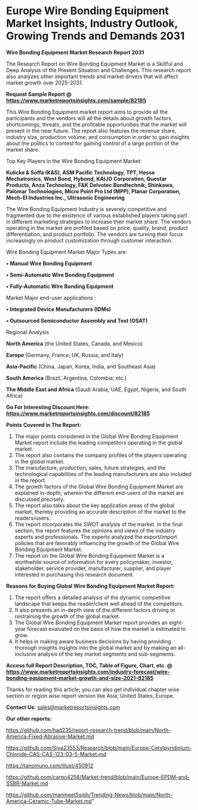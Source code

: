 # Europe Wire Bonding Equipment Market Insights, Industry Outlook, Growing Trends and Demands 2031

<strong>Wire Bonding Equipment Market Research Report 2031</strong>

The Research Report on Wire Bonding Equipment Market is a Skillful and Deep Analysis of the Present Situation and Challenges. This research report also analyzes other important trends and market drivers that will affect market growth over 2025-2031.

<strong>Request Sample Report @ <a href=https://www.marketreportsinsights.com/sample/82185>https://www.marketreportsinsights.com/sample/82185</a></strong>

This Wire Bonding Equipment market report aims to provide all the participants and the vendors will all the details about growth factors, shortcomings, threats, and the profitable opportunities that the market will present in the near future. The report also features the revenue share, industry size, production volume, and consumption in order to gain insights about the politics to contest for gaining control of a large portion of the market share.

Top Key Players in the Wire Bonding Equipment Market:

<strong>Kulicke & Soffa (K&S), ASM Pacific Technology, TPT, Hesse Mechatronics, West Bond, Hybond, KAIJO Corporation, Questar Products, Anza Technology, F&K Delvotec Bondtechnik, Shinkawa, Palomar Technologies, Micro Point Pro Ltd (MPP), Planar Corporation, Mech-El Industries Inc., Ultrasonic Engineering</strong>

The Wire Bonding Equipment Industry is severely competitive and fragmented due to the existence of various established players taking part in different marketing strategies to increase their market share. The vendors operating in the market are profiled based on price, quality, brand, product differentiation, and product portfolio. The vendors are turning their focus increasingly on product customization through customer interaction.

Wire Bonding Equipment Market Major Types are:

<strong>• Manual Wire Bonding Equipment

• Semi-Automatic Wire Bonding Equipment

• Fully-Automatic Wire Bonding Equipment</strong>

Market Major end-user applications :

<strong>• Integrated Device Manufacturers (IDMs)

• Outsourced Semiconductor Assembly and Test (OSAT)</strong>

Regional Analysis

</u><strong><b>North America</b></strong> (the United States, Canada, and Mexico)

<strong><b>Europe </b></strong>(Germany, France, UK, Russia, and Italy)

<strong><b>Asia-Pacific</b></strong> (China, Japan, Korea, India, and Southeast Asia)

<strong><b>South America</b></strong> (Brazil, Argentina, Colombia, etc.)

<strong><b>The Middle East and Africa</b></strong> (Saudi Arabia, UAE, Egypt, Nigeria, and South Africa)

<strong>Go For Interesting Discount Here: <a href=https://www.marketreportsinsights.com/discount/82185>https://www.marketreportsinsights.com/discount/82185</a></strong>

<strong>Points Covered in The Report:</strong>
<ol>
  <li>The major points considered in the Global Wire Bonding Equipment Market report include the leading competitors operating in the global market.</li>
  <li>The report also contains the company profiles of the players operating in the global market.</li>
  <li>The manufacture, production, sales, future strategies, and the technological capabilities of the leading manufacturers are also included in the report.</li>
  <li>The growth factors of the Global Wire Bonding Equipment Market are explained in-depth, wherein the different end-users of the market are discussed precisely.</li>
  <li>The report also talks about the key application areas of the global market, thereby providing an accurate description of the market to the readers/users.</li>
  <li>The report incorporates the SWOT analysis of the market. In the final section, the report features the opinions and views of the industry experts and professionals. The experts analyzed the export/import policies that are favorably influencing the growth of the Global Wire Bonding Equipment Market.</li>
  <li>The report on the Global Wire Bonding Equipment Market is a worthwhile source of information for every policymaker, investor, stakeholder, service provider, manufacturer, supplier, and player interested in purchasing this research document.</li>
</ol>
<strong>Reasons for Buying Global Wire Bonding Equipment Market Report:</strong>

<ol>
  <li>The report offers a detailed analysis of the dynamic competitive landscape that keeps the reader/client well ahead of the competitors.</li>
  <li>It also presents an in-depth view of the different factors driving or restraining the growth of the global market.</li>
  <li>The Global Wire Bonding Equipment Market report provides an eight-year forecast evaluated on the basis of how the market is estimated to grow.</li>
  <li>It helps in making aware business decisions by having providing thorough insights insights into the global market and by making an all-inclusive analysis of the key market segments and sub-segments.</li>
</ol>
<strong>Access full Report Description, TOC, Table of Figure, Chart, etc. @ <a href=https://www.marketreportsinsights.com/industry-forecast/wire-bonding-equipment-market-growth-and-size-2021-82185>https://www.marketreportsinsights.com/industry-forecast/wire-bonding-equipment-market-growth-and-size-2021-82185</a></strong>


Thanks for reading this article; you can also get individual chapter wise section or region wise report version like Asia, United States, Europe.

<strong>Contact Us:</strong>
sales@marketreportsinsights.com

<strong>Our other reports:</strong>

<a href=https://github.com/haq235/report-research-trend/blob/main/North-America-Fixed-Abrasive-Market.md>https://github.com/haq235/report-research-trend/blob/main/North-America-Fixed-Abrasive-Market.md</a>

<a href=https://github.com/Siya23553/Research/blob/main/Europe-Cetylpyridinium-Chloride-CAS-CAS-123-03-5-Market.md>https://github.com/Siya23553/Research/blob/main/Europe-Cetylpyridinium-Chloride-CAS-CAS-123-03-5-Market.md</a>

<a href=https://tanomuno.com/illust/450912>https://tanomuno.com/illust/450912</a>

<a href=https://github.com/cargo4256/Market-trend/blob/main/Europe-EPDM-and-SSBR-Market.md>https://github.com/cargo4256/Market-trend/blob/main/Europe-EPDM-and-SSBR-Market.md</a>

<a href=https://github.com/manmeet5sigh/Trending-News/blob/main/North-America-Ceramic-Tube-Market.md>https://github.com/manmeet5sigh/Trending-News/blob/main/North-America-Ceramic-Tube-Market.md</a>"
